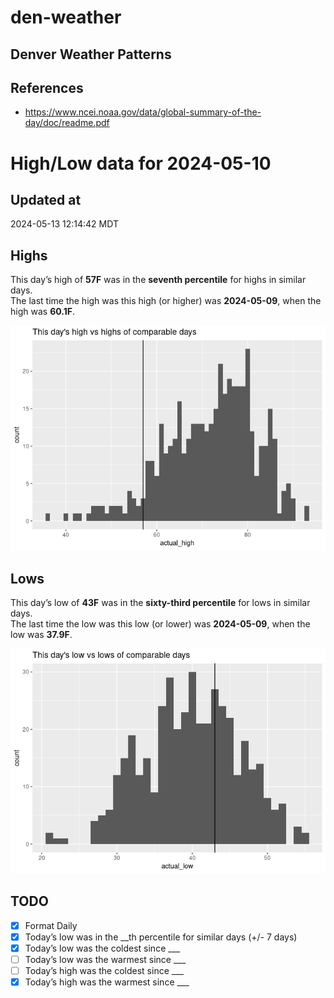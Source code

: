 # den-weather


## Denver Weather Patterns

## References

- <https://www.ncei.noaa.gov/data/global-summary-of-the-day/doc/readme.pdf>

# High/Low data for 2024-05-10

## Updated at

2024-05-13 12:14:42 MDT

## Highs

This day’s high of **57F** was in the **seventh percentile** for highs
in similar days.  
The last time the high was this high (or higher) was **2024-05-09**,
when the high was **60.1F**.

![](readme_files/figure-commonmark/unnamed-chunk-4-1.png)

## Lows

This day’s low of **43F** was in the **sixty-third percentile** for lows
in similar days.  
The last time the low was this low (or lower) was **2024-05-09**, when
the low was **37.9F**.

![](readme_files/figure-commonmark/unnamed-chunk-6-1.png)

## TODO

- [x] Format Daily
- [x] Today’s low was in the \_\_th percentile for similar days (+/- 7
  days)
- [x] Today’s low was the coldest since \_\_\_
- [ ] Today’s low was the warmest since \_\_\_
- [ ] Today’s high was the coldest since \_\_\_
- [x] Today’s high was the warmest since \_\_\_
